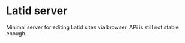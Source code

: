 Latid server
============

Minimal server for editing Latid sites via browser. APi is still not stable enough.
